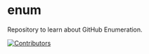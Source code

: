 # enum
Repository to learn about GitHub Enumeration.




















































































































































































































[![Contributors](https://img.shields.io/badge/Contributors-3-brightgreen)](https://github.com/EurydiceCorp/enum/graphs/contributors)
